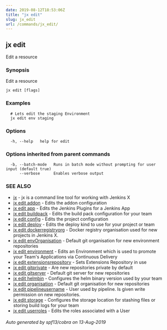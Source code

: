 ```yaml
---
date: 2019-08-12T18:53:06Z
title: "jx edit"
slug: jx_edit
url: /commands/jx_edit/
---
```

## jx edit

Edit a resource

### Synopsis

Edit a resource

```
jx edit [flags]
```

### Examples

```
  # Lets edit the staging Environment
  jx edit env staging
```

### Options

```
  -h, --help   help for edit
```

### Options inherited from parent commands

```
  -b, --batch-mode   Runs in batch mode without prompting for user input (default true)
      --verbose      Enables verbose output
```

### SEE ALSO

* [jx](/commands/jx/)	 - jx is a command line tool for working with Jenkins X
* [jx edit addon](/commands/jx_edit_addon/)	 - Edits the addon configuration
* [jx edit app](/commands/jx_edit_app/)	 - Edits the Jenkins Plugins for a Jenkins App
* [jx edit buildpack](/commands/jx_edit_buildpack/)	 - Edits the build pack configuration for your team
* [jx edit config](/commands/jx_edit_config/)	 - Edits the project configuration
* [jx edit deploy](/commands/jx_edit_deploy/)	 - Edits the deploy kind to use for your project or team
* [jx edit dockerregistryorg](/commands/jx_edit_dockerregistryorg/)	 - Docker registry organisation used for new projects in Jenkins X.
* [jx edit envOrganisation](/commands/jx_edit_envorganisation/)	 - Default git organisation for new environment repositories
* [jx edit environment](/commands/jx_edit_environment/)	 - Edits an Environment which is used to promote your Team's Applications via Continuous Delivery
* [jx edit extensionsrepository](/commands/jx_edit_extensionsrepository/)	 - Sets Extensions Repository in use
* [jx edit gitprivate](/commands/jx_edit_gitprivate/)	 - Are new repositories private by default
* [jx edit gitserver](/commands/jx_edit_gitserver/)	 - Default git server for new repositories
* [jx edit helmbin](/commands/jx_edit_helmbin/)	 - Configures the helm binary version used by your team
* [jx edit organisation](/commands/jx_edit_organisation/)	 - Default git organisation for new repositories
* [jx edit pipelineusername](/commands/jx_edit_pipelineusername/)	 - User used by pipeline. Is given write permission on new repositories.
* [jx edit storage](/commands/jx_edit_storage/)	 - Configures the storage location for stashing files or storing build logs for your team
* [jx edit userroles](/commands/jx_edit_userroles/)	 - Edits the roles associated with a User

###### Auto generated by spf13/cobra on 13-Aug-2019
